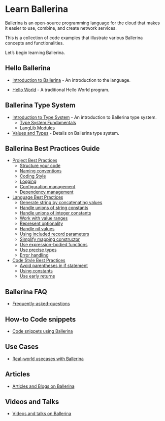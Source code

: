 # Learn Ballerina

[Ballerina](ballerina.io/) is an open-source programming language for the cloud that makes it easier to use, combine, and create network services. 

This is a collection of code examples that illustrate various Ballerina concepts and functionalities.

Let’s begin learning Ballerina.

## Hello Ballerina

- [Introduction to Ballerina](introduction.md) - An introduction to the language.

- [Hello World](hello_world.md) - A traditional Hello World program.

## Ballerina Type System 

- [Introduction to Type System](type_system.md) - An introduction to Ballerina type system.
    - [Type System Fundamentals](type_system/type_system_fundamentals.md)
    - [LangLib Modules](type_system/langlib.md)
- [Values and Types](values_and_types.md) -  Details on Ballerina type system.

## Ballerina Best Practices Guide

- [Project Best Practices](best_practices/project_best_practices.md)
    - [Structure your code](best_practices/structure_your_code.md)
    - [Naming conventions](best_practices/naming_conventions.md)
    - [Coding Style](best_practices/coding_style.md)
    - [Logging](best_practices/logging.md)
    - [Configuration management](best_practices/configuration_management.md)
    - [Dependency management](best_practices/dependency_management.md)
- [Language Best Practices](best_practices/language_best_practices.md)
    - [Generate string by concatenating values](best_practices/string_concat.md)
    - [Handle unions of string constants](best_practices/string_unions.md)
    - [Handle unions of integer constants](best_practices/int_unions.md)
    - [Work with value ranges](best_practices/value_ranges.md)
    - [Represent optionality](best_practices/represent_optionality.md)
    - [Handle nil values](best_practices/handle_nil_values.md)
    - [Using included record parameters](best_practices/included_record_params.md)
    - [Simplify mapping constructor](best_practices/mapping_constructors.md)
    - [Use expression-bodied functions](best_practices/expression_bodied_func.md)
    - [Use precise types](best_practices/use_precise_types.md)
    - [Error handling](best_practices/error_handling.md)
- [Code Style Best Practices](best_practices/code_style_best_practices.md)
    - [Avoid parentheses in if statement](best_practices/avoid_parentheses.md)
    - [Using constants](best_practices/constants.md)
    - [Use early returns](best_practices/early_returns.md)

## Ballerina FAQ 

- [Frequently-asked-questions](faq.md)

## How-to Code snippets

 - [Code snippets using Ballerina](how_to.md)

## Use Cases

 - [Real-world usecases with Ballerina](usecases.md)

## Articles

- [Articles and Blogs on Ballerina](articles.md)

## Videos and Talks

- [Videos and talks on Ballerina](videos.md)